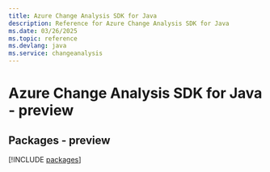 ```yaml
---
title: Azure Change Analysis SDK for Java
description: Reference for Azure Change Analysis SDK for Java
ms.date: 03/26/2025
ms.topic: reference
ms.devlang: java
ms.service: changeanalysis
---
```

# Azure Change Analysis SDK for Java - preview
## Packages - preview
[!INCLUDE [packages](change-analysis-index.md)]